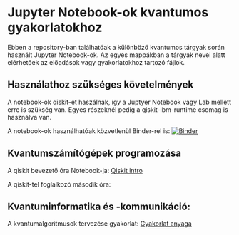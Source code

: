 # Jupyter Notebook-ok kvantumos gyakorlatokhoz

Ebben a repository-ban találhatóak a különböző kvantumos tárgyak során használt Jupyter Notebook-ok. Az egyes mappákban a tárgyak nevei alatt elérhetőek az előadások vagy gyakorlatokhoz tartozó fájlok.

## Használathoz szükséges követelmények

A notebook-ok qiskit-et haszálnak, így a Juptyer Notebook vagy Lab mellett erre is szükség van. Egyes részeknél pedig a qiskit-ibm-runtime csomag is használva van.

A notebook-ok használhatóak közvetlenül Binder-rel is: [![Binder](https://mybinder.org/badge_logo.svg)](https://mybinder.org/v2/gh/DrIdle/quantum-notebook/HEAD)

## Kvantumszámítógépek programozása

A qiskit bevezető óra Notebook-ja: [Qiskit intro](kvantumszamitogepek_programozasa/qiskit_bevezetes/qiskit_intro.ipynb)

A qiskit-tel foglalkozó második óra: 

## Kvantuminformatika és -kommunikáció:

A kvantumalgoritmusok tervezése gyakorlat: [Gyakorlat anyaga](kvantuminformatik_es_kommunikacio/qiskit_gyakorlat/kvantuminformatikai_algoritmusok_tervezese.ipynb)
